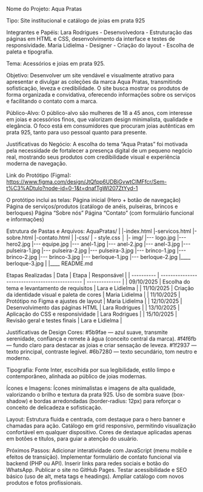 Nome do Projeto:
Aqua Pratas

Tipo:
Site institucional e catálogo de joias em prata 925

Integrantes e Papéis:
Lara Rodrigues - Desenvolvedora - Estruturação das páginas em HTML e CSS, desenvolvimento da interface e testes de responsividade.
Maria Lidielma - Designer - Criação do layout - Escolha de paleta e tipografia.

Tema: Acessórios e joias em prata 925.

Objetivo: Desenvolver um site vendável e visualmente atrativo para apresentar e divulgar as coleções da marca Aqua Pratas, transmitindo sofisticação, leveza e credibilidade.
O site busca mostrar os produtos de forma organizada e convidativa, oferecendo informações sobre os serviços e facilitando o contato com a marca.

Público-Alvo:
O público-alvo são mulheres de 18 a 45 anos, com interesse em joias e acessórios finos, que valorizam design minimalista, qualidade e elegância.
O foco está em consumidores que procuram joias autênticas em prata 925, tanto para uso pessoal quanto para presente.

Justificativas do Negócio:
A escolha do tema “Aqua Pratas” foi motivada pela necessidade de fortalecer a presença digital de um pequeno negócio real, mostrando seus produtos com credibilidade visual e experiência moderna de navegação.

Link do Protótipo (Figma):
https://www.figma.com/design/JtQfpp6UDBiGvwtCIMFfcr/Sem-t%C3%ADtulo?node-id=0-1&t=dnafTgWl207ZtYyd-1

O protótipo inclui as telas:
Página inicial (Hero + botão de navegação)
Página de serviços/produtos (catálogo de anéis, pulseiras, brincos e berloques)
Página “Sobre nós”
Página “Contato” (com formulário funcional e informações)

Estrutura de Pastas e Arquivos:
AquaPratas/
|
|-index.html
|-servicos.html
|-sobre.html
|-contato.html
|
|-css/
|  - style.css
│
|- img/
|--- logo.jpg
|--- hero2.jpg
|--- equipe.jpg
|--- anel-1.jpg
|--- anel-2.jpg
|--- anel-3.jpg
|--- pulseira-1.jpg
|--- pulseira-2.jpg
|--- pulseira-3.jpg
|--- brinco-1.jpg
|--- brinco-2.jpg
|--- brinco-3.jpg
|--- berloque-1.jpg
|--- berloque-2.jpg
|____ berloque-3.jpg
|
|____ README.md

Etapas Realizadas
| Data       | Etapa                                          | Responsável     |
| ---------- | ---------------------------------------------- | --------------  |
| 09/10/2025 | Escolha do tema e levantamento de requisitos   | Lara e Lidielma |
| 11/10/2025 | Criação da identidade visual e paleta de cores | Maria Lidielma  |
| 11/10/2025 | Protótipo no Figma e ajustes de layout         | Maria Lidielma  |
| 12/10/2025 | Desenvolvimento das páginas HTML               | Lara Rodrigues  |
| 13/10/2025 | Aplicação do CSS e responsividade              | Lara Rodrigues  |
| 15/10/2025 | Revisão geral e testes finais                  | Lara e Lidielma |

Justificativas de Design
Cores:
#5b9fae — azul suave, transmite serenidade, confiança e remete à água (conceito central da marca).
#f4f6fb — fundo claro para destacar as joias e criar sensação de leveza.
#1f2937 — texto principal, contraste legível.
#6b7280 — texto secundário, tom neutro e moderno.

Tipografia:
Fonte Inter, escolhida por sua legibilidade, estilo limpo e contemporâneo, alinhada ao público de joias modernas.

Ícones e Imagens:
Ícones minimalistas e imagens de alta qualidade, valorizando o brilho e textura da prata 925.
Uso de sombra suave (box-shadow) e bordas arredondadas (border-radius: 12px) para reforçar o conceito de delicadeza e sofisticação.

Layout:
Estrutura fluida e centrada, com destaque para o hero banner e chamadas para ação.
Catálogo em grid responsivo, permitindo visualização confortável em qualquer dispositivo.
Cores de destaque aplicadas apenas em botões e títulos, para guiar a atenção do usuário.

Próximos Passos:
Adicionar interatividade com JavaScript (menu mobile e efeitos de transição).
Implementar formulário de contato funcional via backend (PHP ou API).
Inserir links para redes sociais e botão do WhatsApp.
Publicar o site no GitHub Pages.
Testar acessibilidade e SEO básico (uso de alt, meta tags e headings).
Ampliar catálogo com novos produtos e fotos profissionais.
